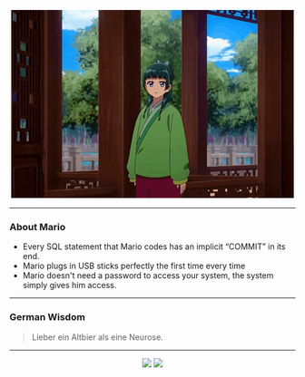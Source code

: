 <p align="center">
  <img src="assets/maomao.gif" />
</p>

---

### About Mario
- Every SQL statement that Mario codes has an implicit “COMMIT” in its end.
- Mario plugs in USB sticks perfectly the first time every time
- Mario doesn't need a password to access your system, the system simply gives him access.

---

### German Wisdom
> Lieber ein Altbier als eine Neurose.

---

<p align="center">
  <a>
    <img height="180em" src="https://github-readme-stats-eight-theta.vercel.app/api?username=Torfkopp&show_icons=true&theme=dark&include_all_commits=true&count_private=true"/>
  </a>
  <a href="https://github.com/Torfkopp?tab=repositories">
    <img height="180em" src="https://github-readme-stats-eight-theta.vercel.app/api/top-langs/?username=torfkopp&layout=compact&theme=dark&langs_count=8&hide=java"/>
  </a>
</p>
